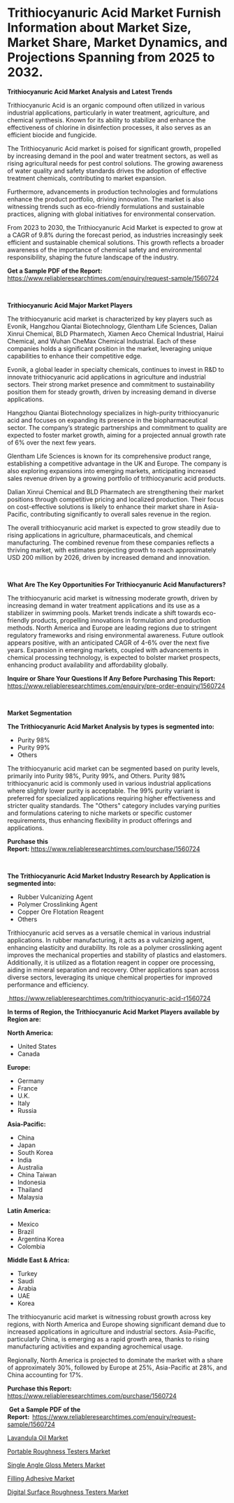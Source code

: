 <p><h1>Trithiocyanuric Acid Market Furnish Information about Market Size, Market Share, Market Dynamics, and Projections Spanning from 2025 to 2032.</h1></p><p><strong>Trithiocyanuric Acid Market Analysis and Latest Trends</strong></p>
<p><p>Trithiocyanuric Acid is an organic compound often utilized in various industrial applications, particularly in water treatment, agriculture, and chemical synthesis. Known for its ability to stabilize and enhance the effectiveness of chlorine in disinfection processes, it also serves as an efficient biocide and fungicide.</p><p>The Trithiocyanuric Acid market is poised for significant growth, propelled by increasing demand in the pool and water treatment sectors, as well as rising agricultural needs for pest control solutions. The growing awareness of water quality and safety standards drives the adoption of effective treatment chemicals, contributing to market expansion.</p><p>Furthermore, advancements in production technologies and formulations enhance the product portfolio, driving innovation. The market is also witnessing trends such as eco-friendly formulations and sustainable practices, aligning with global initiatives for environmental conservation.</p><p>From 2023 to 2030, the Trithiocyanuric Acid Market is expected to grow at a CAGR of 9.8% during the forecast period, as industries increasingly seek efficient and sustainable chemical solutions. This growth reflects a broader awareness of the importance of chemical safety and environmental responsibility, shaping the future landscape of the industry.</p></p>
<p><strong>Get a Sample PDF of the Report:&nbsp;</strong> <a href="https://www.reliableresearchtimes.com/enquiry/request-sample/1560724?utm_campaign=2196&utm_medium=2&utm_source=Github&utm_content=ia&utm_term=31032025&utm_id=trithiocyanuric-acid">https://www.reliableresearchtimes.com/enquiry/request-sample/1560724</a></p>
<p>&nbsp;</p>
<p><strong>Trithiocyanuric Acid Major Market Players</strong></p>
<p><p>The trithiocyanuric acid market is characterized by key players such as Evonik, Hangzhou Qiantai Biotechnology, Glentham Life Sciences, Dalian Xinrui Chemical, BLD Pharmatech, Xiamen Aeco Chemical Industrial, Hairui Chemical, and Wuhan CheMax Chemical Industrial. Each of these companies holds a significant position in the market, leveraging unique capabilities to enhance their competitive edge.</p><p>Evonik, a global leader in specialty chemicals, continues to invest in R&D to innovate trithiocyanuric acid applications in agriculture and industrial sectors. Their strong market presence and commitment to sustainability position them for steady growth, driven by increasing demand in diverse applications.</p><p>Hangzhou Qiantai Biotechnology specializes in high-purity trithiocyanuric acid and focuses on expanding its presence in the biopharmaceutical sector. The company’s strategic partnerships and commitment to quality are expected to foster market growth, aiming for a projected annual growth rate of 6% over the next few years.</p><p>Glentham Life Sciences is known for its comprehensive product range, establishing a competitive advantage in the UK and Europe. The company is also exploring expansions into emerging markets, anticipating increased sales revenue driven by a growing portfolio of trithiocyanuric acid products.</p><p>Dalian Xinrui Chemical and BLD Pharmatech are strengthening their market positions through competitive pricing and localized production. Their focus on cost-effective solutions is likely to enhance their market share in Asia-Pacific, contributing significantly to overall sales revenue in the region.</p><p>The overall trithiocyanuric acid market is expected to grow steadily due to rising applications in agriculture, pharmaceuticals, and chemical manufacturing. The combined revenue from these companies reflects a thriving market, with estimates projecting growth to reach approximately USD 200 million by 2026, driven by increased demand and innovation.</p></p>
<p>&nbsp;</p>
<p><strong>What Are The Key Opportunities For Trithiocyanuric Acid Manufacturers?</strong></p>
<p><p>The trithiocyanuric acid market is witnessing moderate growth, driven by increasing demand in water treatment applications and its use as a stabilizer in swimming pools. Market trends indicate a shift towards eco-friendly products, propelling innovations in formulation and production methods. North America and Europe are leading regions due to stringent regulatory frameworks and rising environmental awareness. Future outlook appears positive, with an anticipated CAGR of 4-6% over the next five years. Expansion in emerging markets, coupled with advancements in chemical processing technology, is expected to bolster market prospects, enhancing product availability and affordability globally.</p></p>
<p><strong>Inquire or Share Your Questions If Any Before Purchasing This Report:</strong> <a href="https://www.reliableresearchtimes.com/enquiry/pre-order-enquiry/1560724?utm_campaign=2196&utm_medium=2&utm_source=Github&utm_content=ia&utm_term=31032025&utm_id=trithiocyanuric-acid">https://www.reliableresearchtimes.com/enquiry/pre-order-enquiry/1560724</a></p>
<p>&nbsp;</p>
<p><strong>Market Segmentation</strong></p>
<p><strong>The Trithiocyanuric Acid Market Analysis by types is segmented into:</strong></p>
<p><ul><li>Purity 98%</li><li>Purity 99%</li><li>Others</li></ul></p>
<p><p>The trithiocyanuric acid market can be segmented based on purity levels, primarily into Purity 98%, Purity 99%, and Others. Purity 98% trithiocyanuric acid is commonly used in various industrial applications where slightly lower purity is acceptable. The 99% purity variant is preferred for specialized applications requiring higher effectiveness and stricter quality standards. The "Others" category includes varying purities and formulations catering to niche markets or specific customer requirements, thus enhancing flexibility in product offerings and applications.</p></p>
<p><strong>Purchase this Report:&nbsp;</strong><a href="https://www.reliableresearchtimes.com/purchase/1560724?utm_campaign=2196&utm_medium=2&utm_source=Github&utm_content=ia&utm_term=31032025&utm_id=trithiocyanuric-acid">https://www.reliableresearchtimes.com/purchase/1560724</a></p>
<p>&nbsp;</p>
<p><strong>The Trithiocyanuric Acid Market Industry Research by Application is segmented into:</strong></p>
<p><ul><li>Rubber Vulcanizing Agent</li><li>Polymer Crosslinking Agent</li><li>Copper Ore Flotation Reagent</li><li>Others</li></ul></p>
<p><p>Trithiocyanuric acid serves as a versatile chemical in various industrial applications. In rubber manufacturing, it acts as a vulcanizing agent, enhancing elasticity and durability. Its role as a polymer crosslinking agent improves the mechanical properties and stability of plastics and elastomers. Additionally, it is utilized as a flotation reagent in copper ore processing, aiding in mineral separation and recovery. Other applications span across diverse sectors, leveraging its unique chemical properties for improved performance and efficiency.</p></p>
<p><a href="https://www.reliableresearchtimes.com/trithiocyanuric-acid-r1560724?utm_campaign=2196&utm_medium=2&utm_source=Github&utm_content=ia&utm_term=31032025&utm_id=trithiocyanuric-acid">&nbsp;https://www.reliableresearchtimes.com/trithiocyanuric-acid-r1560724</a></p>
<p><strong>In terms of Region, the Trithiocyanuric Acid Market Players available by Region are:</strong></p>
<p>
    <p> <strong> North America: </strong>
        <ul>
            <li>United States</li>
            <li>Canada</li>
        </ul>
        </p> 
    <p> <strong> Europe: </strong>
        <ul>
            <li>Germany</li>
            <li>France</li>
            <li>U.K.</li>
            <li>Italy</li>
            <li>Russia</li>
        </ul>
        </p> 
    <p> <strong> Asia-Pacific: </strong>
        <ul>
            <li>China</li>
            <li>Japan</li>
            <li>South Korea</li>
            <li>India</li>
            <li>Australia</li>
            <li>China Taiwan</li>
            <li>Indonesia</li>
            <li>Thailand</li>
            <li>Malaysia</li>
        </ul>
        </p> 
    <p> <strong> Latin America: </strong>
        <ul>
            <li>Mexico</li>
            <li>Brazil</li>
            <li>Argentina Korea</li>
            <li>Colombia</li>
        </ul>
        </p> 
    <p> <strong> Middle East & Africa: </strong>
        <ul>
            <li>Turkey</li>
            <li>Saudi</li>
            <li>Arabia</li>
            <li>UAE</li>
            <li>Korea</li>
        </ul>
    </p>
    </p>
<p><p>The trithiocyanuric acid market is witnessing robust growth across key regions, with North America and Europe showing significant demand due to increased applications in agriculture and industrial sectors. Asia-Pacific, particularly China, is emerging as a rapid growth area, thanks to rising manufacturing activities and expanding agrochemical usage. </p><p>Regionally, North America is projected to dominate the market with a share of approximately 30%, followed by Europe at 25%, Asia-Pacific at 28%, and China accounting for 17%.</p></p>
<p><strong>Purchase this Report: </strong><a href="https://www.reliableresearchtimes.com/purchase/1560724?utm_campaign=2196&utm_medium=2&utm_source=Github&utm_content=ia&utm_term=31032025&utm_id=trithiocyanuric-acid">https://www.reliableresearchtimes.com/purchase/1560724</a></p>
<p>&nbsp;<strong>Get a Sample PDF of the Report:&nbsp;&nbsp;</strong><a href="https://www.reliableresearchtimes.com/enquiry/request-sample/1560724?utm_campaign=2196&utm_medium=2&utm_source=Github&utm_content=ia&utm_term=31032025&utm_id=trithiocyanuric-acid">https://www.reliableresearchtimes.com/enquiry/request-sample/1560724</a></p>
<p><strong></strong></p>
<p><p><a href="https://github.com/stvnpukaj10/Market-Research-Report-List-1/blob/main/lavandula-oil-market.md?utm_campaign=2196&utm_medium=2&utm_source=Github&utm_content=ia&utm_term=31032025&utm_id=trithiocyanuric-acid">Lavandula Oil Market</a></p><p><a href="https://www.linkedin.com/pulse/portable-roughness-testers-market-study-forecasted-cagr-75-ljzsc?utm_campaign=2196&utm_medium=2&utm_source=Github&utm_content=ia&utm_term=31032025&utm_id=trithiocyanuric-acid">Portable Roughness Testers Market</a></p><p><a href="https://www.linkedin.com/pulse/regional-global-single-angle-gloss-meters-market-analysis-projected-ae6cc?utm_campaign=2196&utm_medium=2&utm_source=Github&utm_content=ia&utm_term=31032025&utm_id=trithiocyanuric-acid">Single Angle Gloss Meters Market</a></p><p><a href="https://github.com/bordzjisela/Market-Research-Report-List-1/blob/main/filling-adhesive-market.md?utm_campaign=2196&utm_medium=2&utm_source=Github&utm_content=ia&utm_term=31032025&utm_id=trithiocyanuric-acid">Filling Adhesive Market</a></p><p><a href="https://www.linkedin.com/pulse/global-overview-digital-surface-roughness-testers-market-revenue-vkzkc?utm_campaign=2196&utm_medium=2&utm_source=Github&utm_content=ia&utm_term=31032025&utm_id=trithiocyanuric-acid">Digital Surface Roughness Testers Market</a></p></p>